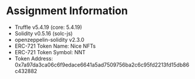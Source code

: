 # Assignment Information
* Truffle v5.4.19 (core: 5.4.19)
* Solidity v0.5.16 (solc-js)
* openzeppelin-solidity v2.3.0
* ERC-721 Token Name: Nice NFTs
* ERC-721 Token Symbol: NNT
* Token Address: 0x7a97da3ca06c6f9edace6641a5ad7509756ba2c6c95fd2213fd15db86c432882